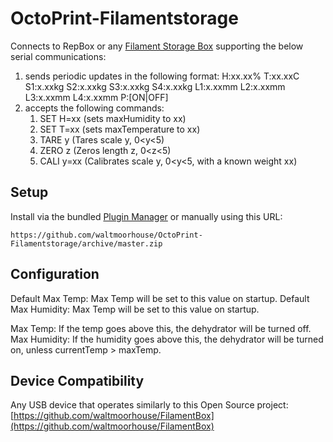 # OctoPrint-Filamentstorage

Connects to RepBox or any [Filament Storage Box](https://github.com/waltmoorhouse/FilamentBox)
supporting the below serial communications:
1) sends periodic updates in the following format: 
    H:xx.xx% T:xx.xxC S1:x.xxkg S2:x.xxkg S3:x.xxkg S4:x.xxkg L1:x.xxmm L2:x.xxmm L3:x.xxmm L4:x.xxmm P:\[ON|OFF\]
1) accepts the following commands:
    1) SET H=xx (sets maxHumidity to xx)
    1) SET T=xx (sets maxTemperature to xx)
    1) TARE y (Tares scale y, 0<y<5)
    1) ZERO z (Zeros length z, 0<z<5)
    1) CALI y=xx (Calibrates scale y, 0<y<5, with a known weight xx)

## Setup

Install via the bundled [Plugin Manager](https://github.com/foosel/OctoPrint/wiki/Plugin:-Plugin-Manager)
or manually using this URL:

    https://github.com/waltmoorhouse/OctoPrint-Filamentstorage/archive/master.zip

## Configuration

Default Max Temp: Max Temp will be set to this value on startup.
Default Max Humidity: Max Temp will be set to this value on startup.

Max Temp: If the temp goes above this, the dehydrator will be turned off.
Max Humidity: If the humidity goes above this, the dehydrator will be turned on, unless currentTemp > maxTemp.

## Device Compatibility

Any USB device that operates similarly to this Open Source project:
[https://github.com/waltmoorhouse/FilamentBox](https://github.com/waltmoorhouse/FilamentBox)
    
